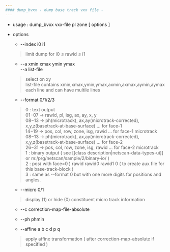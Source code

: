 ```yaml
---
#### dump_bvxx - dump base track vxx file -
---
```


+ usage : dump_bvxx vxx-file pl zone [ options ]
+ options
  - --index i0 i1
  > limit dump for i0 &le; rawid &le; i1  

  - --a xmin xmax ymin ymax  
    --a list-file
  > select on xy  
  > list-file contains xmin,xmax,ymin,ymax,axmin,axmax,aymin,aymax each line and can have multile lines  

  - --format 0/1/2/3
  > 0 : text output  
  >     $01-$07 -> rawid, pl, isg, ax, ay, x, y  
  >     $08-$13 -> ph(microtrack), ax,ay(microtrack-corrected), x,y,z(basetrack-at-base-surface) ... for face-1  
  >     $14-$19 -> pos, col, row, zone, isg, rawid ... for face-1 microtrack   
  >     $08-$13 -> ph(microtrack), ax,ay(microtrack-corrected), x,y,z(basetrack-at-base-surface) ... for face-2  
  >     $26-$31 -> pos, col, row, zone, isg, rawid ... for face-2 microtrack  
  > 1 : binary output  ( see [[class description|netscan-data-types-ui]] or m:/prg/netscan/sample/2/binary-io/ )  
  > 2 : pos( with face=0 ) rawid rawid0 rawid1 0 ( to create aux file for this base-track-block )  
  > 3 : same as --format 0 but with one more digits for positions and angles.  

  - --micro 0/1
  > display (1) or hide (0) constituent micro track information  

  - --c correction-map-file-absolute
  - --ph phmin

  - --affine a b c d p q
  > apply affine transformation ( after correction-map-absolute if specified )  
